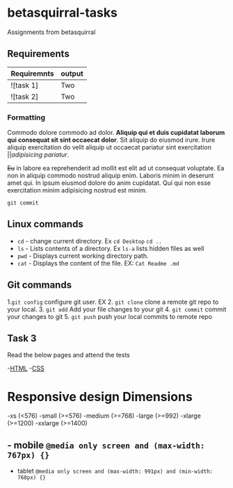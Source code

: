 # betasquirral-tasks

Assignments from betasquirral

## Requirements

| Requiremnts | output |
| ----------- | ------ |
| ![task 1]   | Two    |
| ![task 2]   | Two    |

### Formatting

Commodo dolore commodo ad dolor. **Aliquip qui et duis cupidatat laborum qui consequat sit sint occaecat dolor**. Sit aliquip do eiusmod irure. Irure aliquip exercitation do velit aliquip ut occaecat pariatur sint exercitation ||_adipisicing pariatur_.

~~Eu~~ in labore ea reprehenderit ad mollit est elit ad ut consequat voluptate. Ea non in aliquip commodo nostrud aliquip enim. Laboris minim in deserunt amet qui. In ipsum eiusmod dolore do anim cupidatat. Qui qui non esse exercitation minim adipisicing nostrud est minim.

`git commit`

## Linux commands

- `cd` - change current directory. Ex `cd Desktop` `cd ..`
- `ls` - Lists contents of a directory. Ex `ls-a` lists hidden files as well
- `pwd` - Displays current working directory path.
- `cat` - Displays the content of the file. EX: `Cat Readme .md`

## Git commands

1.`git config` configure git user. EX 2. `git clone` clone a remote git repo to your local. 3. `git add` Add your file changes to your git 4. `git commit` commit your changes to git 5. `git push` push your local commits to remote repo

## Task 3

Read the below pages and attend the tests

-[HTML](https://www.w3schools.com/html/default.asp) -[CSS](https://www.w3schools.com/css/default.asp)

# Responsive design Dimensions

-xs (<576)
-small (>=576)
-medium (>=768)
-large (>=992)
-xlarge (>=1200)
-xxlarge (>=1400)

## - mobile `@media only screen and (max-width: 767px) {}`

- tablet `@media only screen and (max-width: 991px) and (min-width: 768px) {}    `
